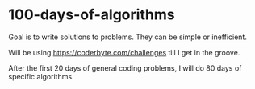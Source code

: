 # 100-days-of-algorithms
Goal is to write solutions to problems. They can be simple or inefficient.


Will be using https://coderbyte.com/challenges till I get in the groove. 

After the first 20 days of general coding problems, I will do 80 days of specific algorithms.
